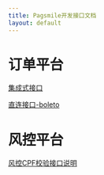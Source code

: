 ```yaml
---
title: Pagsmile开发接口文档
layout: default
---
```


# [](#server)订单平台

[集成式接口](api/CreateOrder)

[直连接口-boleto](api/DirectBleoto)

# [](#fcontrol)风控平台

[风控CPF校验接口说明](api/QueryCpfInfo)
